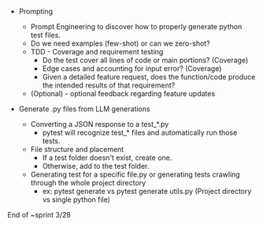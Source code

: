 - Prompting
    - Prompt Engineering to discover how to properly generate python test files. 
    - Do we need examples (few-shot) or can we zero-shot?
    - TDD - Coverage and requirement testing 
        - Do the test cover all lines of code or main portions? (Coverage)
        - Edge cases and accounting for input error? (Coverage)
        - Given a detailed feature request, does the function/code produce the intended results of that requirement? 
    - (Optional) - optional feedback regarding feature updates

- Generate .py files from LLM generations
    - Converting a JSON response to a test_*.py
        - pytest will recognize test_* files and automatically run those tests.
    - File structure and placement
        - If a test folder doesn't exist, create one.
        - Otherwise, add to the test folder.
    - Generating test for a specific file.py or generating tests crawling through the whole project directory
        - ex: pytest generate vs pytest generate utils.py   (Project directory vs single python file)

End of ~sprint 3/28





